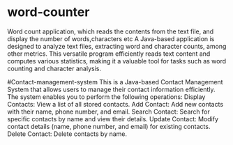 # word-counter
Word count application, which reads the contents from the text file, and display the number of words,characters etc
A Java-based application is designed to analyze text files, extracting word and character counts, among other metrics. 
This versatile program efficiently reads text content and computes various statistics, making it a valuable tool for tasks such as word counting and character analysis.

#Contact-management-system
This is a Java-based Contact Management System that allows users to manage their contact information efficiently. The system enables you to perform the following operations:
Display Contacts: View a list of all stored contacts.
Add Contact: Add new contacts with their name, phone number, and email.
Search Contact: Search for specific contacts by name and view their details.
Update Contact: Modify contact details (name, phone number, and email) for existing contacts.
Delete Contact: Delete contacts by name.
